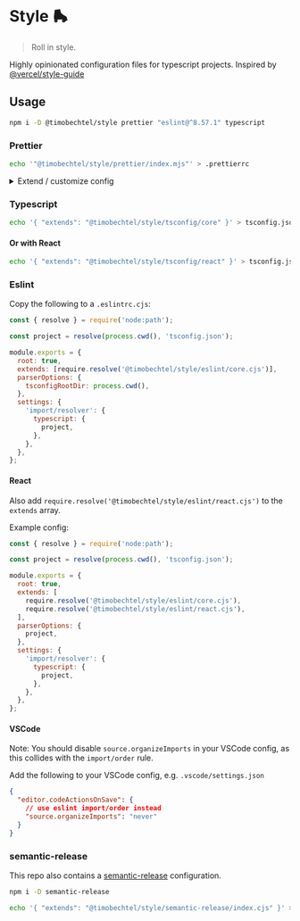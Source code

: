# Style 🛼

> Roll in style.

Highly opinionated configuration files for typescript projects. Inspired by [@vercel/style-guide](https://github.com/vercel/style-guide)

## Usage

```bash
npm i -D @timobechtel/style prettier "eslint@^8.57.1" typescript
```

### Prettier

```bash
echo '"@timobechtel/style/prettier/index.mjs"' > .prettierrc
```

<details>
  <summary>Extend / customize config</summary>

  Need to extend the config, e.g. adding plugins?

  Create a .prettierrc.mjs file and import the config, like this:
  
  ```js
  import config from '@timobechtel/style/prettier/index.mjs';

  /**
   * @type {import("prettier").Config}
   */
  export default {
    ...config,
    // your config
  }
  ```
  
</details>

### Typescript

```bash
echo '{ "extends": "@timobechtel/style/tsconfig/core" }' > tsconfig.json
```

#### Or with React

```bash
echo '{ "extends": "@timobechtel/style/tsconfig/react" }' > tsconfig.json
```

### Eslint

Copy the following to a `.eslintrc.cjs`:

```js
const { resolve } = require('node:path');

const project = resolve(process.cwd(), 'tsconfig.json');

module.exports = {
  root: true,
  extends: [require.resolve('@timobechtel/style/eslint/core.cjs')],
  parserOptions: {
    tsconfigRootDir: process.cwd(),
  },
  settings: {
    'import/resolver': {
      typescript: {
        project,
      },
    },
  },
};
```

#### React

Also add `require.resolve('@timobechtel/style/eslint/react.cjs')` to the `extends` array.

Example config:

```js
const { resolve } = require('node:path');

const project = resolve(process.cwd(), 'tsconfig.json');

module.exports = {
  root: true,
  extends: [
    require.resolve('@timobechtel/style/eslint/core.cjs'),
    require.resolve('@timobechtel/style/eslint/react.cjs'),
  ],
  parserOptions: {
    project,
  },
  settings: {
    'import/resolver': {
      typescript: {
        project,
      },
    },
  },
};
```

#### VSCode

Note: You should disable `source.organizeImports` in your VSCode config, as this collides with the `import/order` rule.

Add the following to your VSCode config, e.g. `.vscode/settings.json`

```json
{
  "editor.codeActionsOnSave": {
    // use eslint import/order instead
    "source.organizeImports": "never"
  }
}
```

### semantic-release

This repo also contains a [semantic-release](https://github.com/semantic-release/semantic-release) configuration.

```bash
npm i -D semantic-release
```

```bash
echo '{ "extends": "@timobechtel/style/semantic-release/index.cjs" }' > .releaserc.json
```

